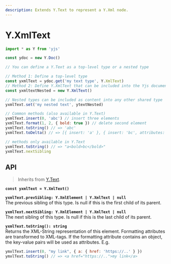 ```yaml
---
description: Extends Y.Text to represent a Y.Xml node.
---
```


# Y.XmlText



```javascript
import * as Y from 'yjs'

const ydoc = new Y.Doc()

// You can define a Y.Text as a top-level type or a nested type

// Method 1: Define a top-level type
const yxmlText = ydoc.get('my text type', Y.XmlText) 
// Method 2: Define Y.XmlText that can be included into the Yjs document
const yxmltextNested = new Y.XmlText()

// Nested types can be included as content into any other shared type
yxmlText.set('my nested text', ytextNested)

// Common methods (also available in Y.Text)
yxmlText.insert(0, 'abc') // insert three elements
yxmlText.format(1, 2, { bold: true }) // delete second element 
yxmlText.toString() // => 'abc'
yxmlText.toDelta() // => [{ insert: 'a' }, { insert: 'bc', attributes: { bold: true }}]

// methods only available in Y.Text
yxmlText.toString() // => "a<bold>bc</bold>"
yxmlText.nextSibling
```

## API

> Inherits from [Y.Text](y.text.md).

**`const yxmlText = Y.XmlText()`**

**`yxmlText.prevSibling: Y.XmlElement | Y.XmlText | null`**  
    The previous sibling of this type. Is null if this is the first child of its parent.

**`yxmlText.nextSibling: Y.XmlElement | Y.XmlText | null`**  
    The next sibling of this type. Is null if this is the last child of its parent.

**`yxmlText.toString(): string`**  
    Returns the XML-String representation of this element. Formatting attributes are transformed to XML-tags. If the formatting attribute contains an object, the key-value pairs will be used as attributes. E.g.

```javascript
ymxlText.insert(0, "my link", { a: { href: 'https://..' } })
ymxlText.toString() // => <a href="https://..">my link</a>
```





